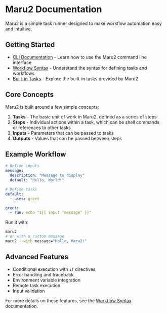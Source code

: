 # Maru2 Documentation

Maru2 is a simple task runner designed to make workflow automation easy and intuitive.

## Getting Started

- [CLI Documentation](cli.md) - Learn how to use the Maru2 command line interface
- [Workflow Syntax](syntax.md) - Understand the syntax for defining tasks and workflows
- [Built-in Tasks](builtins.md) - Explore the built-in tasks provided by Maru2

## Core Concepts

Maru2 is built around a few simple concepts:

1. **Tasks** - The basic unit of work in Maru2, defined as a series of steps
2. **Steps** - Individual actions within a task, which can be shell commands or references to other tasks
3. **Inputs** - Parameters that can be passed to tasks
4. **Outputs** - Values that can be passed between steps

## Example Workflow

```yaml
# Define inputs
message:
  description: "Message to display"
  default: "Hello, World!"

# Define tasks
default:
  - uses: greet

greet:
  - run: echo "${{ input "message" }}"
```

Run it with:

```sh
maru2
# or with a custom message
maru2 --with message="Hello, Maru2!"
```

## Advanced Features

- Conditional execution with `if` directives
- Error handling and traceback
- Environment variable integration
- Remote task execution
- Input validation

For more details on these features, see the [Workflow Syntax](syntax.md) documentation.
